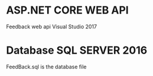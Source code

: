 # ASP.NET CORE WEB API
  Feedback web api Visual Studio 2017
# Database SQL SERVER 2016
  FeedBack.sql is the database file

